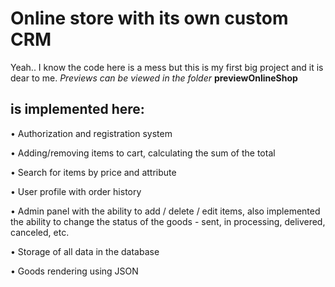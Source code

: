 # Online store with its own custom CRM
Yeah.. I know the code here is a mess but this is my first big project and it is dear to me. *Previews can be viewed in the folder* **previewOnlineShop**

## is implemented here:

• Authorization and registration system

• Adding/removing items to cart, calculating the sum of the total

• Search for items by price and attribute

• User profile with order history

• Admin panel with the ability to add / delete / edit items, also implemented the ability to change the status of the goods - sent, in processing, delivered, canceled, etc. 

• Storage of all data in the database

• Goods rendering using JSON

